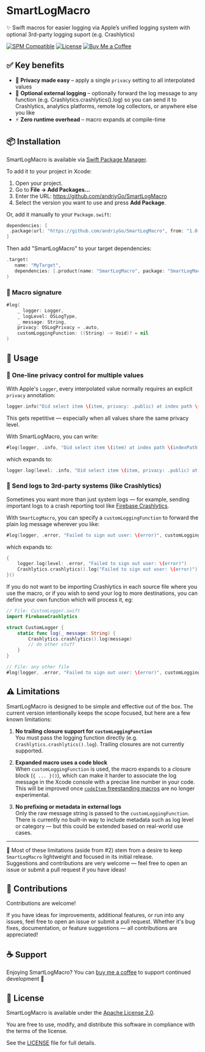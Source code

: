 # SmartLogMacro

✨ Swift macros for easier logging via Apple’s unified logging system with optional 3rd-party logging suport (e.g. Crashlytics)

[![SPM Compatible](https://img.shields.io/badge/SPM-compatible-brightgreen?logo=swift)](https://swift.org/package-manager/)
[![License](https://img.shields.io/badge/License-Apache_2.0-blue.svg)](https://opensource.org/licenses/Apache-2.0)
[![Buy Me a Coffee](https://img.shields.io/badge/Buy%20me%20a%20coffee-%E2%98%95-blue?logo=buymeacoffee&logoColor=white&style=flat)](https://www.buymeacoffee.com/andriyGo)

## ✅ Key benefits

- 🔐 **Privacy made easy** – apply a single `privacy` setting to all interpolated values
- 🔁 **Optional external logging** – optionally forward the log message to any function (e.g. Crashlytics.crashlytics().log) so you can send it to Crashlytics, analytics platforms, remote log collectors, or anywhere else you like
- ⚡ **Zero runtime overhead** – macro expands at compile-time

## 📦 Installation

SmartLogMacro is available via [Swift Package Manager](https://swift.org/package-manager/).

To add it to your project in Xcode:

1. Open your project.
2. Go to **File → Add Packages...**
3. Enter the URL: https://github.com/andriyGo/SmartLogMacro
4. Select the version you want to use and press **Add Package**.

Or, add it manually to your `Package.swift`:

```swift
dependencies: [
 .package(url: "https://github.com/andriyGo/SmartLogMacro", from: "1.0.0")
]
```

Then add "SmartLogMacro" to your target dependencies:

```swift
.target(
   name: "MyTarget",
   dependencies: [.product(name: "SmartLogMacro", package: "SmartLogMacro")]
)
```

### 🧾 Macro signature

```swift
#log(
    _ logger: Logger,
    _ logLevel: OSLogType,
    _ message: String,
    privacy: OSLogPrivacy = .auto,
    customLoggingFunction: ((String) -> Void)? = nil
)
```

## 🚀 Usage

### 🔐 One-line privacy control for multiple values

With Apple's `Logger`, every interpolated value normally requires an explicit `privacy` annotation:

```swift
logger.info("Did select item \(item, privacy: .public) at index path \(indexPath, privacy: .public)")
```

This gets repetitive — especially when all values share the same privacy level.

With SmartLogMacro, you can write:

```swift
#log(logger, .info, "Did select item \(item) at index path \(indexPath)", privacy: .public)
```

which expands to:

```swift
logger.log(level: .info, "Did select item \(item, privacy: .public) at index path \(indexPath, privacy: .public)")
```

### 🔁 Send logs to 3rd-party systems (like Crashlytics)

Sometimes you want more than just system logs — for example, sending important logs to a crash reporting tool like [Firebase Crashlytics](https://firebase.google.com/products/crashlytics).

With `SmartLogMacro`, you can specify a `customLoggingFunction` to forward the plain log message wherever you like:

```swift
#log(logger, .error, "Failed to sign out user: \(error)", customLoggingFunction: Crashlytics.crashlytics().log)
```

which expands to:

```swift
{
    logger.log(level: .error, "Failed to sign out user: \(error)")
    Crashlytics.crashlytics().log("Failed to sign out user: \(error)")
}()
```

If you do not want to be importing Crashlytics in each source file where you use the macro, or if you wish to send your log to more destinations, you can define your own function which will process it, eg:

```swift
// File: CustomLogger.swift
import FirebaseCrashlytics

struct CustomLogger {
    static func log(_ message: String) {
        Crashlytics.crashlytics().log(message)
        // do other stuff
    }
}

// File: any other file
#log(logger, .error, "Failed to sign out user: \(error)", customLoggingFunction: CustomLogger.log)
```

## ⚠️ Limitations

SmartLogMacro is designed to be simple and effective out of the box. The current version intentionally keeps the scope focused, but here are a few known limitations:

1. **No trailing closure support for `customLoggingFunction`**  
   You must pass the logging function directly (e.g. `Crashlytics.crashlytics().log`). Trailing closures are not currently supported.

2. **Expanded macro uses a code block**  
   When `customLoggingFunction` is used, the macro expands to a closure block (`{ ... }()`), which can make it harder to associate the log message in the Xcode console with a precise line number in your code.  
   This will be improved once [`codeItem` freestanding macros](https://github.com/swiftlang/swift-evolution/blob/main/proposals/0397-freestanding-declaration-macros.md) are no longer experimental.

3. **No prefixing or metadata in external logs**  
   Only the raw message string is passed to the `customLoggingFunction`. There is currently no built-in way to include metadata such as log level or category — but this could be extended based on real-world use cases.

---

💬 Most of these limitations (aside from #2) stem from a desire to keep `SmartLogMacro` lightweight and focused in its initial release.  
Suggestions and contributions are very welcome — feel free to open an issue or submit a pull request if you have ideas!

## 🤝 Contributions

Contributions are welcome!

If you have ideas for improvements, additional features, or run into any issues, feel free to open an issue or submit a pull request. Whether it's bug fixes, documentation, or feature suggestions — all contributions are appreciated!

## ☕️ Support

Enjoying SmartLogMacro? You can [buy me a coffee](https://www.buymeacoffee.com/andriyGo) to support continued development 💙

## 📄 License

SmartLogMacro is available under the [Apache License 2.0](https://www.apache.org/licenses/LICENSE-2.0).

You are free to use, modify, and distribute this software in compliance with the terms of the license.

See the [LICENSE](LICENSE.txt) file for full details.
